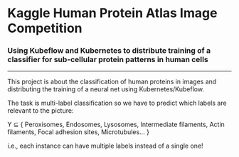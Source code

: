 Kaggle Human Protein Atlas Image Competition
====
### Using Kubeflow and Kubernetes to distribute training of a classifier for sub-cellular protein patterns in human cells
----

This project is about the classification of human proteins in images and distributing the training of a neural net using Kubernetes/Kubeflow.

The task is multi-label classification so we have to predict which labels are relevant to the picture:

Y ⊆ { Peroxisomes, Endosomes, Lysosomes, Intermediate filaments, Actin filaments, Focal adhesion sites, Microtubules... }

i.e., each instance can have multiple labels instead of a single one!
